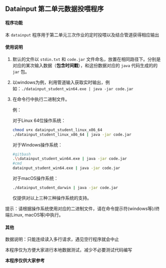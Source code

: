 ## Datainput 第二单元数据投喂程序

#### 程序功能

本 `datainput` 程序用于第二单元三次作业的定时投喂以及结合管道获得相应输出

#### 使用说明

1. 默认的文件以 `stdin.txt` 和 `code.jar` 文件命名，放置在相同路径下。分别是对应的某次输入数据（**包含时间戳**），和这份数据对应的 `java` 代码生成的的 `jar` 包。

2. 以windows为例，利用管道输入获取实时输出，例如：`./datainput_student_win64.exe | java -jar code.jar`  

2. 在命令行中执行二进制文件。

   例：

   对于Linux 64位操作系统：
   
   ```bash
   chmod u+x datainput_student_linux_x86_64
   ./datainput_student_linux_x86_64 | java -jar code.jar
   ```
   
   对于Windows操作系统：
   
   ```bash
   #gitbash
   .\\datainput_student_win64.exe | java -jar code.jar
   #cmd
   datainput_student_win64.exe | java -jar code.jar
   ```
   
   对于macOS操作系统：
   
   ```sh
   ./datainput_student_darwin | java -jar code.jar
   ```
   
   仅提供对以上三种三种操作系统的支持。

提示：请根据操作系统使用对应的二进制文件，请在命令提示符(windows等)/终端(Linux, macOS等)中执行。

#### 其他

数据说明：只能连续读入多行请求，遇见空行程序就会中止

本程序仅为方便大家进行本地数据测试，减少不必要测试代码编写

**本程序仅供大家参考**




